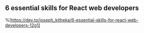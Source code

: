## 6 essential skills for React web developers

%[https://dev.to/joseph_kitheka/6-essential-skills-for-react-web-developers-12g1]